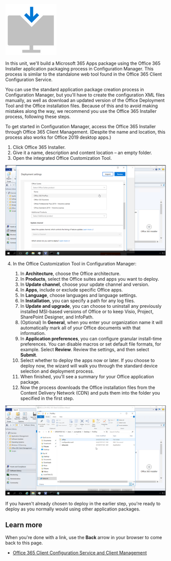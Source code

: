 ![download icon](../media/download-icon.png)

In this unit, we'll build a Microsoft 365 Apps package using the Office 365 Installer application packaging process in Configuration Manager. This process is similar to the standalone web tool found in the Office 365 Client Configuration Service.

You can use the standard application package creation process in Configuration Manager, but you'll have to create the configuration XML files manually, as well as download an updated version of the Office Deployment Tool and the Office installation files. Because of this and to avoid making mistakes along the way, we recommend you use the Office 365 Installer process, following these steps.

To get started in Configuration Manager, access the Office 365 Installer through Office 365 Client Management. (Despite the name and location, this process also works for Office 2019 desktop apps.)

1. Click Office 365 Installer.
2. Give it a name, description and content location – an empty folder.
3. Open the integrated Office Customization Tool.

![Screenshot of the Office Customization Tool](../media/office-customization-tool.png)

4. In the Office Customization Tool in Configuration Manager:

    1. In **Architecture**, choose the Office architecture.
    2. In **Products**, select the Office suites and apps you want to deploy.
    3. In **Update channel**, choose your update channel and version.
    4. In **Apps**, include or exclude specific Office apps.
    5. In **Language**, choose languages and language settings.
    6. In **Installation**, you can specify a path for any log files.
    7. In **Update and upgrade**, you can choose to uninstall any previously installed MSI-based versions of Office or to keep Visio, Project, SharePoint Designer, and InfoPath.
    8. (Optional) In **General**, when you enter your organization name it will automatically mark all of your Office documents with that information.
    9. In **Application preferences**, you can configure granular install-time preferences. You can disable macros or set default file formats, for example. Select **Review**. Review the settings, and then select **Submit**.
    10. Select whether to deploy the apps now or later. If you choose to deploy now, the wizard will walk you through the standard device selection and deployment process.
    11. When finished, you'll see a summary for your Office application package.
    12. Now the process downloads the Office installation files from the Content Delivery Network (CDN) and puts them into the folder you specified in the first step.

![Screenshot of the Client Installation Wizard](../media/client-installation-wizard.png)

If you haven't already chosen to deploy in the earlier step, you're ready to deploy as you normally would using other application packages.

## Learn more

When you're done with a link, use the **Back** arrow in your browser to come back to this page.

- [Office 365 Client Configuration Service and Client Management](https://config.office.com)
